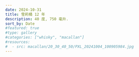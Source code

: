 ```yaml
---
date: 2024-10-31
title: 雪莉桶 12 年
description: 40 度, 750 毫升.
sort_by: Date
#featured: true
#type: gallery
#categories: ["whisky", "macallan"]
#resources:
#  - src: macallan/20_30_40_50/PXL_20241004_100905984.jpg
---
```

